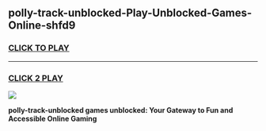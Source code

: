 
## polly-track-unblocked-Play-Unblocked-Games-Online-shfd9
<h3>
<a href="https://premium76.site?title=polly-track-unblocked&ref=25A">CLICK TO PLAY</a></h3>
<hr>

<h3>
<a href="https://premium76.site?title=polly-track-unblocked&ref=25A">CLICK 2 PLAY</a>
  
</h3>

<a href="https://premium76.site?title=polly-track-unblocked&ref=25A"><img src="https://clearcache.store/games.png"></a>


**polly-track-unblocked games unblocked: Your Gateway to Fun and Accessible Online Gaming**
